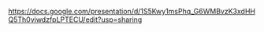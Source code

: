 https://docs.google.com/presentation/d/1S5Kwy1msPhq_G6WMBvzK3xdHHQ5Th0viwdzfpLPTECU/edit?usp=sharing
